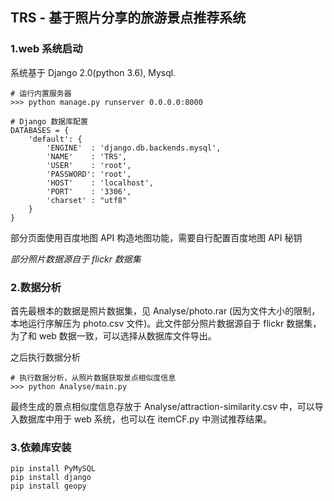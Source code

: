 ## TRS - 基于照片分享的旅游景点推荐系统

### 1.web 系统启动
系统基于 Django 2.0(python 3.6), Mysql.

```
# 运行内置服务器
>>> python manage.py runserver 0.0.0.0:8000

# Django 数据库配置
DATABASES = {
    'default': {
        'ENGINE'  : 'django.db.backends.mysql',
        'NAME'    : 'TRS',
        'USER'    : 'root',
        'PASSWORD': 'root',
        'HOST'    : 'localhost',
        'PORT'    : '3306',
        'charset' : "utf8"
    }
}
```

部分页面使用百度地图 API 构造地图功能，需要自行配置百度地图 API 秘钥

*部分照片数据源自于 flickr 数据集*

### 2.数据分析
首先最根本的数据是照片数据集，见 Analyse/photo.rar (因为文件大小的限制，本地运行序解压为 photo.csv 文件)。此文件部分照片数据源自于 flickr 数据集，为了和 web 数据一致，可以选择从数据库文件导出。

之后执行数据分析
```
# 执行数据分析，从照片数据获取景点相似度信息
>>> python Analyse/main.py
```
最终生成的景点相似度信息存放于 Analyse/attraction-similarity.csv 中，可以导入数据库中用于 web 系统，也可以在 itemCF.py 中测试推荐结果。

### 3.依赖库安装
```
pip install PyMySQL
pip install django
pip install geopy
```